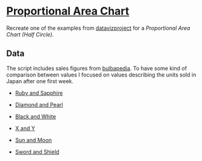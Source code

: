 # [Proportional Area Chart](https://codepen.io/borntofrappe/full/JjZvpMG)

Recreate one of the examples from [datavizproject](https://datavizproject.com/data-type/proportional-area-chart-half-circle/) for a _Proportional Area Chart (Half Circle)_.

## Data

The script includes sales figures from [bulbapedia](https://bulbapedia.bulbagarden.net). To have some kind of comparison between values I focused on values describing the units sold in Japan after one first week.

- [Ruby and Sapphire](https://bulbapedia.bulbagarden.net/wiki/Pok%C3%A9mon_Ruby_and_Sapphire_Versions#Sales)

- [Diamond and Pearl](https://bulbapedia.bulbagarden.net/wiki/Pok%C3%A9mon_Diamond_and_Pearl_Versions#Reception)

- [Black and White](https://bulbapedia.bulbagarden.net/wiki/Pok%C3%A9mon_Black_and_White_Versions#Sales)

- [X and Y](https://bulbapedia.bulbagarden.net/wiki/Pok%C3%A9mon_X_and_Y#Reception)

- [Sun and Moon](https://bulbapedia.bulbagarden.net/wiki/Pok%C3%A9mon_Sun_and_Moon#Reception)

- [Sword and Shield](https://bulbapedia.bulbagarden.net/wiki/Pok%C3%A9mon_Sword_and_Shield#Reception)
